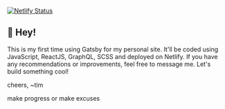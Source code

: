 [![Netlify Status](https://api.netlify.com/api/v1/badges/3669f163-d085-45f7-a6fa-dc4b95f325bc/deploy-status)](https://app.netlify.com/sites/bytimwong/deploys)

## 🚀 Hey! 

This is my first time using Gatsby for my personal site. It'll be coded using JavaScript, ReactJS, GraphQL, SCSS and deployed on Netlify. If you have any recommendations or improvements, feel free to message me. Let's build something cool!

cheers,
~tim

make progress or make excuses
